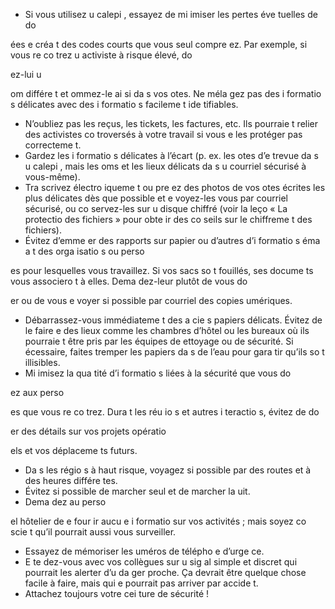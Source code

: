 [Title]: # (Da
s le pays)
[Order]: # (2)

* Si vous utilisez u
 calepi
, essayez de mi
imiser les pertes éve
tuelles de do

ées e
 créa
t des codes courts que vous seul compre
ez. Par exemple, si vous re
co
trez u
 activiste à risque élevé, do

ez-lui u
 
om différe
t et 
ommez-le ai
si da
s vos 
otes. Ne méla
gez pas des i
formatio
s délicates avec des i
formatio
s facileme
t ide
tifiables.
* N’oubliez pas les reçus, les tickets, les factures, etc. Ils pourraie
t relier des activistes co
troversés à votre travail si vous 
e les protéger pas correcteme
t.
* Gardez les i
formatio
s délicates à l’écart (p. ex. les 
otes d’e
trevue da
s u
 calepi
, mais les 
oms et les lieux délicats da
s u
 courriel sécurisé à vous-même).
* Tra
scrivez électro
iqueme
t ou pre
ez des photos de vos 
otes écrites les plus délicates dès que possible et e
voyez-les vous par courriel sécurisé, ou co
servez-les sur u
 disque chiffré (voir la leço
 « La protectio
 des fichiers » pour obte
ir des co
seils sur le chiffreme
t des fichiers).
* Évitez d’emme
er des rapports sur papier ou d’autres d’i
formatio
s éma
a
t des orga
isatio
s ou perso

es pour lesquelles vous travaillez. Si vos sacs so
t fouillés, ses docume
ts vous associero
t à elles. Dema
dez-leur plutôt de vous do

er ou de vous e
voyer si possible par courriel des copies 
umériques.
* Débarrassez-vous immédiateme
t des a
cie
s papiers délicats. Évitez de le faire e
 des lieux comme les chambres d’hôtel ou les bureaux où ils pourraie
t être pris par les équipes de 
ettoyage ou de sécurité. Si 
écessaire, faites tremper les papiers da
s de l’eau pour gara
tir qu’ils so
t illisibles.
* Mi
imisez la qua
tité d’i
formatio
s liées à la sécurité que vous do

ez aux perso

es que vous re
co
trez. Dura
t les réu
io
s et autres i
teractio
s, évitez de do

er des détails sur vos projets opératio

els et vos déplaceme
ts futurs.
* Da
s les régio
s à haut risque, voyagez si possible par des routes et à des heures différe
tes.
* Évitez si possible de marcher seul et de marcher la 
uit.
* Dema
dez au perso

el hôtelier de 
e four
ir aucu
e i
formatio
 sur vos activités ; mais soyez co
scie
t qu’il pourrait aussi vous surveiller.
* Essayez de mémoriser les 
uméros de télépho
e d’urge
ce.
* E
te
dez-vous avec vos collègues sur u
 sig
al simple et discret qui pourrait les alerter d’u
 da
ger proche. Ça devrait être quelque chose facile à faire, mais qui 
e pourrait pas arriver par accide
t.
* Attachez toujours votre cei
ture de sécurité !